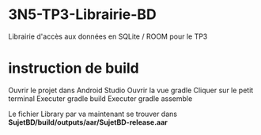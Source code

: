 # 3N5-TP3-Librairie-BD
Librairie d'accès aux données en SQLite / ROOM pour le TP3

# instruction de build
Ouvrir le projet dans Android Studio
Ouvrir la vue gradle
Cliquer sur le petit terminal
Executer gradle build
Executer gradle assemble


Le fichier Library par va maintenant se trouver dans **SujetBD/build/outputs/aar/SujetBD-release.aar**